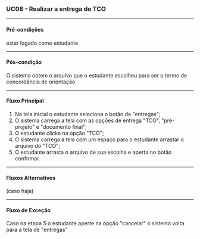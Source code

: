 ### UC08 - Realizar a entrega do TCO
---
#### Pré-condições
estar logado como estudante

---
#### Pós-condição
O sistema obtem o arquivo que o estudante escolheu para ser o termo de concordância de orientação

---
#### Fluxo Principal
1. Na tela inicial o estudante seleciona o botão de "entregas";
2. O sistema carrega a tela com as opções de entrega "TCO", "pré-projeto" e "documento final";
3. O estudante clicka na opção "TCO";
4. O sistema carrega a tela com um espaço para o estudante arrastar o arquivo do "TCO";
5. O estudante arrasta o arquivo de sua escolha e aperta no botão confirmar.
---
#### Fluxos Alternativos
(caso haja)

---
#### Fluxo de Exceção
Caso na etapa 5 o estudante aperte na opção "cancelar" o sistema volta para a tela de "entregas"

